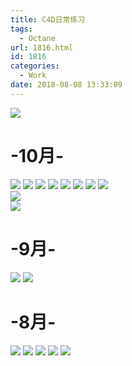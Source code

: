 ```yaml
---
title: C4D日常练习
tags:
  - Octane
url: 1816.html
id: 1816
categories:
  - Work
date: 2018-08-08 13:33:09
---
```


![](http://image.psdpi.com/image/diary/moun.jpg)

<!-- less -->

**-10月-**
========

![](http://image.psdpi.com/image/diary/ball1.jpg) 
![](http://image.psdpi.com/image/diary/ball2.jpg) 
![](http://image.psdpi.com/image/diary/fontA.jpg) 
![](http://image.psdpi.com/image/diary/bone.jpg) 
![](http://image.psdpi.com/image/diary/ball-1.jpg) 
![](http://image.psdpi.com/image/diary/moun.jpg)
![](http://image.psdpi.com/image/diary/green.jpg) 
![](http://image.psdpi.com/image/diary/huo.jpg)  
![](http://image.psdpi.com/image/diary/moun2.jpg)  
![](http://image.psdpi.com/image/diary/3S.jpg) 

**-9月-**
========

![](http://image.psdpi.com/image/diary/%E5%B1%B1%E4%BD%93.png-1920) 
![](http://image.psdpi.com/image/diary/mountainn.jpg-1920) 

**-8月-**
========

![](http://image.psdpi.com/image/diary/lightbox.jpg-1920) 
![](http://image.psdpi.com/image/diary/niaojv.jpg-1920) 
![](http://image.psdpi.com/image/diary/linghtbox2.jpg-1920) 
![](http://image.psdpi.com/image/diary/3sCube.jpg-1920) 
![](http://image.psdpi.com/image/diary/tree.jpg-1920)


